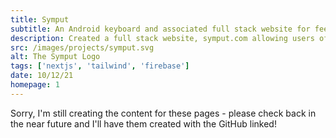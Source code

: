 ```yaml
---
title: Symput
subtitle: An Android keyboard and associated full stack website for feedback
description: Created a full stack website, symput.com allowing users of our first-year group project android keyboard to provide feedback. The site includes a CMS, user profiles, serverless functions and more!
src: /images/projects/symput.svg
alt: The Symput Logo
tags: ['nextjs', 'tailwind', 'firebase']
date: 10/12/21
homepage: 1
---
```


Sorry, I'm still creating the content for these pages - please check back in the near future and I'll have them created with the GitHub linked!
